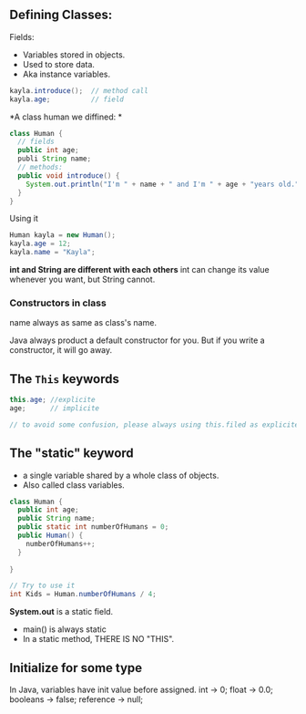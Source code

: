 ## Defining Classes:
Fields:
* Variables stored in objects.
* Used to store data.
* Aka instance variables.

```java
kayla.introduce();  // method call
kayla.age;          // field
```
*A class human we diffined: *
```java
class Human {
  // fields
  public int age;
  publi String name;
  // methods:
  public void introduce() {
    System.out.println("I'm " + name + " and I'm " + age + "years old.")
  }
}
```

Using it
```Java
Human kayla = new Human();
kayla.age = 12;
kayla.name = "Kayla";
```

**int and String are different with each others**
int can change its value whenever you want, but String cannot. 

### Constructors in class
name always as same as class's name.

Java always product a default constructor for you.
But if you write a constructor, it will go away.

## The `This` keywords

```java
this.age; //explicite
age;      // implicite

// to avoid some confusion, please always using this.filed as explicite way.
```
## The "static" keyword

* a single variable shared by a whole class of objects.
* Also called class variables.

```java
class Human {
  public int age;
  public String name;
  public static int numberOfHumans = 0;
  public Human() {
    numberOfHumans++;
  }
  
}

// Try to use it
int Kids = Human.numberOfHumans / 4;

```
**System.out** is a static field.

* main() is always static
* In a static method, THERE IS NO "THIS".


## Initialize for some type

In Java, variables have init value before assigned.
int -> 0;
float -> 0.0;
booleans -> false;
reference -> null;

